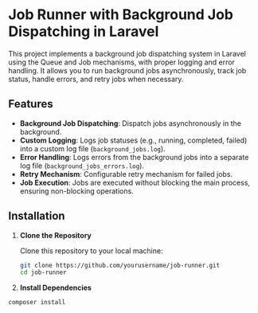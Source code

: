 # Job Runner with Background Job Dispatching in Laravel

This project implements a background job dispatching system in Laravel using the Queue and Job mechanisms, with proper logging and error handling. It allows you to run background jobs asynchronously, track job status, handle errors, and retry jobs when necessary.

## Features

- **Background Job Dispatching**: Dispatch jobs asynchronously in the background.
- **Custom Logging**: Logs job statuses (e.g., running, completed, failed) into a custom log file (`background_jobs.log`).
- **Error Handling**: Logs errors from the background jobs into a separate log file (`background_jobs_errors.log`).
- **Retry Mechanism**: Configurable retry mechanism for failed jobs.
- **Job Execution**: Jobs are executed without blocking the main process, ensuring non-blocking operations.

## Installation

1. **Clone the Repository**

   Clone this repository to your local machine:

   ```bash
   git clone https://github.com/yourusername/job-runner.git
   cd job-runner

2. **Install Dependencies**

```bash
composer install
